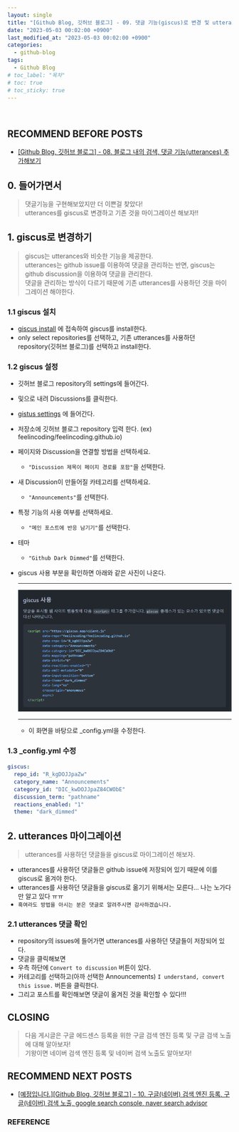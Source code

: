 ```yaml
---
layout: single
title: "[Github Blog, 깃허브 블로그] - 09. 댓글 기능(giscus)로 변경 및 utterances에서 마이그레이션 하기"
date: "2023-05-03 00:02:00 +0900"
last_modified_at: "2023-05-03 00:02:00 +0900"
categories:
  - github-blog
tags:
  - Github Blog
# toc_label: "목차"
# toc: true
# toc_sticky: true
---
```


<br/>

## RECOMMEND BEFORE POSTS

- [[Github Blog, 깃허브 블로그] - 08. 블로그 내의 검색, 댓글 기능(utterances) 추가해보기][github-blog-08]

## 0. 들어가면서

> 댓글기능을 구현해보았지만 더 이쁜걸 찾았다! <br> utterances를 giscus로 변경하고 기존 것을 마이그레이션 해보자!!

## 1. giscus로 변경하기

> giscus는 utterances와 비슷한 기능을 제공한다. <br> utterances는 github issue를 이용하여 댓글을 관리하는 반면, giscus는 github discussion을 이용하여 댓글을 관리한다. <br> 댓글을 관리하는 방식이 다르기 때문에 기존 utterances를 사용하던 것을 마이그레이션 해야한다.

### 1.1 giscus 설치

- [giscus install](https://github.com/apps/giscus) 에 접속하여 giscus를 install한다.
- only select repositories를 선택하고, 기존 utterances를 사용하던 repository(깃허브 블로그)를 선택하고 install한다.

### 1.2 giscus 설정

- 깃허브 블로그 repository의 settings에 들어간다.
- 및으로 내려 Discussions를 클릭한다.
- [gistus settings](https://giscus.app/ko) 에 들어간다.
- 저장소에 깃허브 블로그 repository 입력 한다. (ex) feelincoding/feelincoding.github.io)
- 페이지와 Discussion을 연결할 방법을 선택하세요.
  - `"Discussion 제목이 페이지 경로를 포함"`을 선택한다.
- 새 Discussion이 만들어질 카테고리를 선택하세요.
  - `"Announcements"`를 선택한다.
- 특정 기능의 사용 여부를 선택하세요.
  - `"메인 포스트에 반응 남기기"`를 선택한다.
- 테마
  - `"Github Dark Dimmed"`를 선택한다.
- giscus 사용 부분을 확인하면 아래와 같은 사진이 나온다.

  ***

  ![](/images/github-blog/2023-05-03-github-blog-09-comments-giscus-img-01.png)

  ***

  - 이 화면을 바탕으로 \_config.yml을 수정한다.

### 1.3 \_config.yml 수정

```yml
giscus:
  repo_id: "R_kgDOJJpaZw"
  category_name: "Announcements"
  category_id: "DIC_kwDOJJpaZ84CWObE"
  discussion_term: "pathname"
  reactions_enabled: "1"
  theme: "dark_dimmed"
```

## 2. utterances 마이그레이션

> utterances를 사용하던 댓글들을 giscus로 마이그레이션 해보자.<br>

- utterances를 사용하던 댓글들은 github issue에 저장되어 있기 때문에 이를 giscus로 옮겨야 한다.
- utterances를 사용하던 댓글들을 giscus로 옮기기 위해서는 모른다... 나는 노가다만 알고 있다 ㅠㅠ
- `혹여라도 방법을 아시는 분은 댓글로 알려주시면 감사하겠습니다.`

### 2.1 utterances 댓글 확인

- repository의 issues에 들어가면 utterances를 사용하던 댓글들이 저장되어 있다.
- 댓글을 클릭해보면
- 우측 하단에 `Convert to discussion` 버튼이 있다.
- 카테고리를 선택하고(아까 선택한 Announcements) `I understand, convert this issue.` 버튼을 클릭한다.
- 그리고 포스트를 확인해보면 댓글이 옮겨진 것을 확인할 수 있다!!!

## CLOSING

> 다음 게시글은 구글 에드센스 등록을 위한 구글 검색 엔진 등록 및 구글 검색 노출에 대해 알아보자! <br>
> 기왕이면 네이버 검색 엔진 등록 및 네이버 검색 노출도 알아보자!

## RECOMMEND NEXT POSTS

- [[예정입니다.][Github Blog, 깃허브 블로그] - 10. 구글(네이버) 검색 엔진 등록, 구글(네이버) 검색 노출, google search console, naver search advisor][github-blog-10]

[github-blog-08]: https://feelincoding.github.io/github-blog/github-blog-08-search-comments/
[github-blog-10]: https://feelincoding.github.io/github-blog/github-blog-09-comments-giscus/

### REFERENCE
